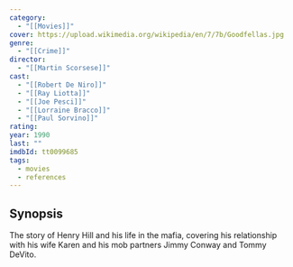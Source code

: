 ```yaml
---
category:
  - "[[Movies]]"
cover: https://upload.wikimedia.org/wikipedia/en/7/7b/Goodfellas.jpg
genre:
  - "[[Crime]]"
director:
  - "[[Martin Scorsese]]"
cast:
  - "[[Robert De Niro]]"
  - "[[Ray Liotta]]"
  - "[[Joe Pesci]]"
  - "[[Lorraine Bracco]]"
  - "[[Paul Sorvino]]"
rating: 
year: 1990
last: ""
imdbId: tt0099685
tags:
  - movies
  - references
---
```


## Synopsis
The story of Henry Hill and his life in the mafia, covering his relationship with his wife Karen and his mob partners Jimmy Conway and Tommy DeVito.